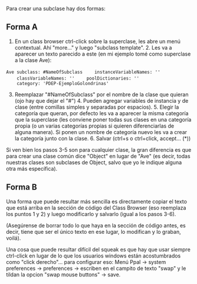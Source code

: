 Para crear una subclase hay dos formas:

Forma A
-------

1. En un class browser ctrl-click sobre la superclase, les abre un menú contextual. Ahí "more..." y luego "subclass template". 2. Les va a aparecer un texto parecido a este (en mi ejemplo tomé como superclase a la clase Ave):

`Ave subclass: #NameOfSubclass`
`    instanceVariableNames: ''`
`    classVariableNames: ''`
`    poolDictionaries: ''`
`    category: 'PDEP-EjemploGolondrinas'`

3. Reemplazar "\#NameOfSubclass" por el nombre de la clase que quieran (ojo hay que dejar el "\#") 4. Pueden agregar variables de instancia y de clase (entre comillas simples y separadas por espacios). 5. Elegir la categoría que queran, por defecto les va a aparecer la misma categoría que la superclase (les conviene poner todas sus clases en una categoría propia (o un varias categorías propias si quieren diferenciarlas de alguna manera). Si ponen un nombre de categoría nuevo les va a crear la categoría junto con la clase. 6. Salvar (ctrl+s o ctrl+click, accept... (\*))

Si ven bien los pasos 3-5 son para cualquier clase, la gran diferencia es que para crear una clase común dice "Object" en lugar de "Ave" (es decir, todas nuestras clases son subclases de Object, salvo que yo le indique alguna otra más específica).

Forma B
-------

Una forma que puede resultar más sencilla es directamente copiar el texto que está arriba en la sección de código del Class Browser (eso reemplaza los puntos 1 y 2) y luego modificarlo y salvarlo (igual a los pasos 3-6).

(Asegúrense de borrar todo lo que haya en la sección de código antes, es decir, tiene que ser el único texto en ese lugar, lo modifican y lo graban, voilá).

Una cosa que puede resultar difícil del squeak es que hay que usar siempre ctrl-click en lugar de lo que los usuarios windows están acostumbrados como "click derecho"... para configurar eso: Menú Ppal -&gt; system preferences -&gt; preferences -&gt; escriben en el campito de texto "swap" y le tildan la opcion "swap mouse buttons" -&gt; save.
